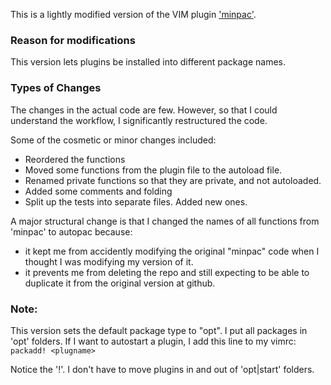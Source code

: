 This is a lightly modified version of the VIM plugin ['minpac'](https://github.com/k-takata/minpac).


### Reason for modifications

This version lets plugins be installed into different package names.

### Types of Changes

The changes in the actual code are few. However, so that I could
understand the workflow, I significantly restructured the code.

Some of the cosmetic or minor changes included:

* Reordered the functions
* Moved some functions from the plugin file to the autoload file.
* Renamed private functions so that they are private, and not autoloaded.
* Added some comments and folding
* Split up the tests into separate files. Added new ones.

A major structural change is that I changed the names of all functions from 'minpac' to autopac because:

* it kept me from accidently modifying the original "minpac" code when 
  I thought I was modifying my version of it.
* it prevents me from deleting the repo and still expecting to be able to duplicate it from 
  the original version at github.


### Note: 

This version sets the default package type to "opt". I put all packages in 
'opt' folders. If I want to autostart a plugin, I add this line to 
my vimrc: 
    ```packadd! <plugname>```

Notice the '!'.  I don't have to move plugins in and out of 'opt|start' 
folders.



